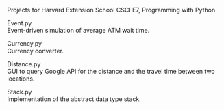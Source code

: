Projects for Harvard Extension School CSCI E7, Programming with Python.

Event.py       
Event-driven simulation of average ATM wait time.

Currency.py                     
Currency converter.

Distance.py   
GUI to query Google API for the distance and the travel time between two locations.

Stack.py    
Implementation of the abstract data type stack.
